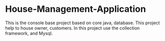 # House-Management-Application
This is the console base project based on core java,  database. This project help to house owner, customers. In this project use the collection framework, and Mysql.
